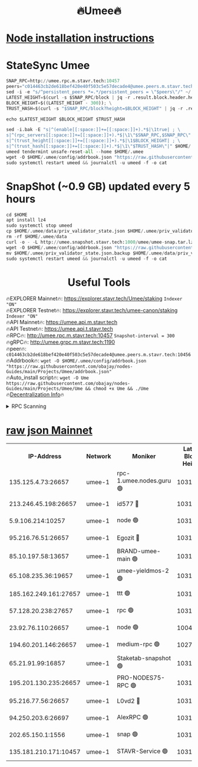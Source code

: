 <h1 align="center"> 🔥Umee🔥</h1>


[Node installation instructions](https://github.com/obajay/nodes-Guides/tree/main/Projects/Umee)
=
# StateSync Umee
```python
SNAP_RPC=http://umee.rpc.m.stavr.tech:10457
peers="c014463cb2de618bef420e40f503c5e57decade4@umee.peers.m.stavr.tech:10456"
sed -i -e "s/^persistent_peers *=.*/persistent_peers = \"$peers\"/" ~/.umee/config/config.toml
LATEST_HEIGHT=$(curl -s $SNAP_RPC/block | jq -r .result.block.header.height); \
BLOCK_HEIGHT=$((LATEST_HEIGHT - 300)); \
TRUST_HASH=$(curl -s "$SNAP_RPC/block?height=$BLOCK_HEIGHT" | jq -r .result.block_id.hash)

echo $LATEST_HEIGHT $BLOCK_HEIGHT $TRUST_HASH

sed -i.bak -E "s|^(enable[[:space:]]+=[[:space:]]+).*$|\1true| ; \
s|^(rpc_servers[[:space:]]+=[[:space:]]+).*$|\1\"$SNAP_RPC,$SNAP_RPC\"| ; \
s|^(trust_height[[:space:]]+=[[:space:]]+).*$|\1$BLOCK_HEIGHT| ; \
s|^(trust_hash[[:space:]]+=[[:space:]]+).*$|\1\"$TRUST_HASH\"|" $HOME/.umee/config/config.toml
umeed tendermint unsafe-reset-all --home $HOME/.umee
wget -O $HOME/.umee/config/addrbook.json "https://raw.githubusercontent.com/obajay/nodes-Guides/main/Projects/Umee/addrbook.json"
sudo systemctl restart umeed && journalctl -u umeed -f -o cat
```
# SnapShot (~0.9 GB) updated every 5 hours
```python
cd $HOME
apt install lz4
sudo systemctl stop umeed
cp $HOME/.umee/data/priv_validator_state.json $HOME/.umee/priv_validator_state.json.backup
rm -rf $HOME/.umee/data
curl -o - -L http://umee.snapshot.stavr.tech:1000/umee/umee-snap.tar.lz4 | lz4 -c -d - | tar -x -C $HOME/.umee --strip-components 2
wget -O $HOME/.umee/config/addrbook.json "https://raw.githubusercontent.com/obajay/nodes-Guides/main/Projects/Umee/addrbook.json"
mv $HOME/.umee/priv_validator_state.json.backup $HOME/.umee/data/priv_validator_state.json
sudo systemctl restart umeed && journalctl -u umeed -f -o cat
```
 <h1 align="center"> Useful Tools</h1>

🔥EXPLORER Mainnet🔥:      https://explorer.stavr.tech/Umee/staking             `Indexer "ON"` \
🔥EXPLORER Testnet🔥:        https://explorer.stavr.tech/umee-canon/staking      `Indexer "ON"` \
🔥API Mainnet🔥:                   https://umee.api.m.stavr.tech \
🔥API Testnet🔥:                     https://umee.api.t.stavr.tech \
🔥RPC🔥:                                   http://umee.rpc.m.stavr.tech:10457                     `Snapshot-interval = 300` \
🔥gRPC🔥:                              http://umee.grpc.m.stavr.tech:1190 \
🔥peer🔥:                     `c014463cb2de618bef420e40f503c5e57decade4@umee.peers.m.stavr.tech:10456` \
🔥Addrbook🔥:    ```wget -O $HOME/.umee/config/addrbook.json "https://raw.githubusercontent.com/obajay/nodes-Guides/main/Projects/Umee/addrbook.json"``` \
🔥Auto_install script🔥: ```wget -O Ume https://raw.githubusercontent.com/obajay/nodes-Guides/main/Projects/Umee/Ume && chmod +x Ume && ./Ume``` \
🔥[Decentralization Info](https://github.com/obajay/StateSync-snapshots/tree/main/Projects/Umee/Decentralization)🔥

<details>
<summary>RPC Scanning</summary>

<h2 align="center"> We scan nodes in real time every 4 hours. And we provide the final result of RPC endpoints.
We cannot influence the operation of these nodes in any way. </h2>


```python
If Voting Power is higher than 0 --> then the Node is a validator of the network and may be subject to attack and be a potential threat to the chain.
```
```python
We marked such validators with a red symbol
```

</details>

[raw json Mainnet](https://rpc-check.umeem.stavr.tech/umeem/rpc-umeem-result.json)
=



<table><tr><th>IP-Address</th><th>Network</th><th>Moniker</th><th>Latest Block Height</th><th>Earliest Block Height</th><th>Catching Up</th><th>Tx Index</th><th>Voting Power</th><th>Scan Time</th></tr><tr><td>135.125.4.73:26657</td><td>umee-1</td><td>rpc-1.umee.nodes.guru 🟢</td><td>10314630</td><td>5167386</td><td>False</td><td>on</td><td>0</td><td>2024-01-26T20:56:36.252014437UTC</td></tr><tr><td>213.246.45.198:26657</td><td>umee-1</td><td>id577 🔴</td><td>10314616</td><td>7100001</td><td>False</td><td>on</td><td>35104859</td><td>2024-01-26T20:55:15.790542410UTC</td></tr><tr><td>5.9.106.214:10257</td><td>umee-1</td><td>node 🟢</td><td>10314626</td><td>7942001</td><td>False</td><td>on</td><td>0</td><td>2024-01-26T20:56:12.768226975UTC</td></tr><tr><td>95.216.76.51:26657</td><td>umee-1</td><td>Egozit 🔴</td><td>10314630</td><td>8262001</td><td>False</td><td>off</td><td>38385013</td><td>2024-01-26T20:56:35.933543759UTC</td></tr><tr><td>85.10.197.58:13657</td><td>umee-1</td><td>BRAND-umee-main 🟢</td><td>10314619</td><td>8427832</td><td>False</td><td>on</td><td>0</td><td>2024-01-26T20:55:33.515787625UTC</td></tr><tr><td>65.108.235.36:19657</td><td>umee-1</td><td>umee-yieldmos-2 🟢</td><td>10314609</td><td>9575548</td><td>False</td><td>on</td><td>0</td><td>2024-01-26T20:54:34.307074856UTC</td></tr><tr><td>185.162.249.161:27657</td><td>umee-1</td><td>ttt 🟢</td><td>10314623</td><td>9733423</td><td>False</td><td>on</td><td>0</td><td>2024-01-26T20:55:58.892928283UTC</td></tr><tr><td>57.128.20.238:27657</td><td>umee-1</td><td>rpc 🟢</td><td>10314627</td><td>9880933</td><td>False</td><td>on</td><td>0</td><td>2024-01-26T20:56:21.273454888UTC</td></tr><tr><td>23.92.76.110:26657</td><td>umee-1</td><td>node 🟢</td><td>10046600</td><td>9953901</td><td>False</td><td>on</td><td>0</td><td>2024-01-26T20:57:19.086507325UTC</td></tr><tr><td>194.60.201.146:26657</td><td>umee-1</td><td>medium-rpc 🟢</td><td>10275109</td><td>9984137</td><td>False</td><td>on</td><td>0</td><td>2024-01-26T20:55:26.541545221UTC</td></tr><tr><td>65.21.91.99:16857</td><td>umee-1</td><td>Staketab-snapshot 🟢</td><td>10314621</td><td>9992001</td><td>False</td><td>off</td><td>0</td><td>2024-01-26T20:55:44.222715614UTC</td></tr><tr><td>195.201.130.235:26657</td><td>umee-1</td><td>PRO-NODES75-RPC 🟢</td><td>10314625</td><td>10214625</td><td>False</td><td>on</td><td>0</td><td>2024-01-26T20:56:07.345274510UTC</td></tr><tr><td>95.216.77.56:26657</td><td>umee-1</td><td>L0vd2 🔴</td><td>10314633</td><td>10214633</td><td>False</td><td>off</td><td>37499883</td><td>2024-01-26T20:56:55.523054407UTC</td></tr><tr><td>94.250.203.6:26697</td><td>umee-1</td><td>AlexRPC 🟢</td><td>10314618</td><td>10260001</td><td>False</td><td>on</td><td>0</td><td>2024-01-26T20:55:29.048475068UTC</td></tr><tr><td>202.65.150.1:1556</td><td>umee-1</td><td>snap 🟢</td><td>10314625</td><td>10309133</td><td>False</td><td>on</td><td>0</td><td>2024-01-26T20:56:08.334915602UTC</td></tr><tr><td>135.181.210.171:10457</td><td>umee-1</td><td>STAVR-Service 🟢</td><td>10314631</td><td>10313001</td><td>False</td><td>on</td><td>0</td><td>2024-01-26T20:56:44.888841993UTC</td></tr></table>
